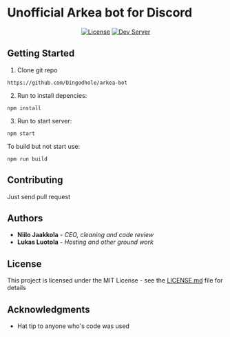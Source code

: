 # Unofficial Arkea bot for Discord

<p align="center">
    <a href="https://raw.githubusercontent.com/Dingodhole/arkea-bot/1.5/LICENSE">
        <img src="https://img.shields.io/npm/l/express.svg" alt="License"/></a>
    <a href="#dev-server">
        <img src="https://img.shields.io/discord/390464644810276866.svg?logo=discord"
            alt="Dev Server"></a>
</p>

## Getting Started

1. Clone git repo
```
https://github.com/Dingodhole/arkea-bot
```
2. Run to install depencies:

```
npm install
```

3. Run to start server:

```
npm start
```

To build but not start use:

```
npm run build
```


## Contributing
Just send pull request

## Authors

* **Niilo Jaakkola** - *CEO, cleaning and code review*
* **Lukas Luotola** - *Hosting and other ground work*

## License

This project is licensed under the MIT License - see the [LICENSE.md](LICENSE.md) file for details

## Acknowledgments

* Hat tip to anyone who's code was used
